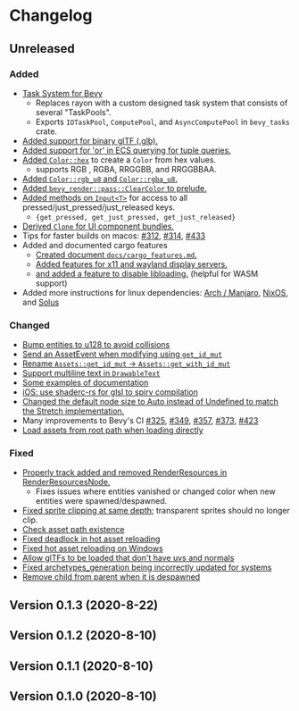 # Changelog

## Unreleased

### Added

- [Task System for Bevy][384]
  - Replaces rayon with a custom designed task system that consists of several "TaskPools".
  - Exports `IOTaskPool`, `ComputePool`, and `AsyncComputePool` in `bevy_tasks` crate.
- [Added support for binary glTF (.glb).][271]
- [Added support for 'or' in ECS querying for tuple queries.][358]
- [Added `Color::hex`][362] to create a `Color` from hex values.
  - supports RGB , RGBA, RRGGBB, and RRGGBBAA.
- [Added `Color::rgb_u8` and `Color::rgba_u8`.][381]
- [Added `bevy_render::pass::ClearColor` to prelude.][396]
- [Added methods on `Input<T>`][428] for access to all pressed/just_pressed/just_released keys.
  - `{get_pressed, get_just_pressed, get_just_released}`
- [Derived `Clone` for UI component bundles.][390]
- Tips for faster builds on macos: [#312][312], [#314][314], [#433][433]
- Added and documented cargo features
  - [Created document `docs/cargo_features.md`.][249]
  - [Added features for x11 and wayland display servers.][249]
  - [and added a feature to disable libloading.][363] (helpful for WASM support)
- Added more instructions for linux dependencies: [Arch / Manjaro][275], [NixOS][290], and [Solus][331]

### Changed
 
- [Bump entities to u128 to avoid collisions][393]
- [Send an AssetEvent when modifying using `get_id_mut`][323]
- [Rename `Assets::get_id_mut` -> `Assets::get_with_id_mut`][332]
- [Support multiline text in `DrawableText`][183]
- [Some examples of documentation][338]
- [iOS: use shaderc-rs for glsl to spirv compilation][324]
- [Changed the default node size to Auto instead of Undefined to match the Stretch implementation.][304]
- Many improvements to Bevy's CI [#325][325], [#349][349], [#357][357], [#373][373], [#423][423]
- [Load assets from root path when loading directly][478]

### Fixed

- [Properly track added and removed RenderResources in RenderResourcesNode.][361]
  - Fixes issues where entities vanished or changed color when new entities were spawned/despawned.
- [Fixed sprite clipping at same depth][385]; transparent sprites should no longer clip.
- [Check asset path existence][345]
- [Fixed deadlock in hot asset reloading][376]
- [Fixed hot asset reloading on Windows][394]
- [Allow glTFs to be loaded that don't have uvs and normals][406]
- [Fixed archetypes_generation being incorrectly updated for systems][383]
- [Remove child from parent when it is despawned][386]


[183]: https://github.com/bevyengine/bevy/pull/183
[249]: https://github.com/bevyengine/bevy/pull/249
[271]: https://github.com/bevyengine/bevy/pull/271
[275]: https://github.com/bevyengine/bevy/pull/275
[290]: https://github.com/bevyengine/bevy/pull/290
[304]: https://github.com/bevyengine/bevy/pull/304
[312]: https://github.com/bevyengine/bevy/pull/312
[314]: https://github.com/bevyengine/bevy/pull/314
[323]: https://github.com/bevyengine/bevy/pull/323
[324]: https://github.com/bevyengine/bevy/pull/324
[325]: https://github.com/bevyengine/bevy/pull/325
[331]: https://github.com/bevyengine/bevy/pull/331
[332]: https://github.com/bevyengine/bevy/pull/332
[338]: https://github.com/bevyengine/bevy/pull/332
[345]: https://github.com/bevyengine/bevy/pull/345
[349]: https://github.com/bevyengine/bevy/pull/349
[357]: https://github.com/bevyengine/bevy/pull/357
[358]: https://github.com/bevyengine/bevy/pull/358
[361]: https://github.com/bevyengine/bevy/pull/361
[362]: https://github.com/bevyengine/bevy/pull/362
[363]: https://github.com/bevyengine/bevy/pull/363
[373]: https://github.com/bevyengine/bevy/pull/373
[376]: https://github.com/bevyengine/bevy/pull/376
[381]: https://github.com/bevyengine/bevy/pull/381
[383]: https://github.com/bevyengine/bevy/pull/383
[384]: https://github.com/bevyengine/bevy/pull/384
[385]: https://github.com/bevyengine/bevy/pull/385
[386]: https://github.com/bevyengine/bevy/pull/386
[390]: https://github.com/bevyengine/bevy/pull/390
[393]: https://github.com/bevyengine/bevy/pull/393
[394]: https://github.com/bevyengine/bevy/pull/394
[396]: https://github.com/bevyengine/bevy/pull/396
[406]: https://github.com/bevyengine/bevy/pull/406
[423]: https://github.com/bevyengine/bevy/pull/423
[428]: https://github.com/bevyengine/bevy/pull/428
[433]: https://github.com/bevyengine/bevy/pull/433
[478]: https://github.com/bevyengine/bevy/pull/478


## Version 0.1.3 (2020-8-22)

## Version 0.1.2 (2020-8-10)

## Version 0.1.1 (2020-8-10)

## Version 0.1.0 (2020-8-10)
